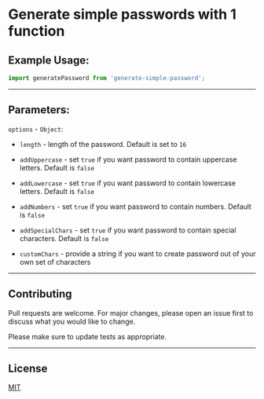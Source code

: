 # Generate simple passwords with 1 function

## Example Usage:

```js
import generatePassword from 'generate-simple-password';
```

---

## Parameters:

`options` - `Object`:

- `length` - length of the password. Default is set to `16`

- `addUppercase` - set `true` if you want password to contain uppercase letters.
  Default is `false`

- `addLowercase` - set `true` if you want password to contain lowercase letters.
  Default is `false`

- `addNumbers` - set `true` if you want password to contain numbers. Default is
  `false`

- `addSpecialChars` - set `true` if you want password to contain special
  characters. Default is `false`

- `customChars` - provide a string if you want to create password out of your
  own set of characters

---

## Contributing

Pull requests are welcome. For major changes, please open an issue first to
discuss what you would like to change.

Please make sure to update tests as appropriate.

---

## License

[MIT](https://choosealicense.com/licenses/mit/)
